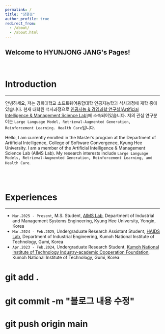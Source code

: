 ```yaml
---
permalink: /
title: "장현종"
author_profile: true
redirect_from: 
  - /about/
  - /about.html
---
```


Welcome to HYUNJONG JANG's Pages!
-----

<br/>

Introduction
======
-----
안녕하세요, 저는 경희대학교 소프트웨어융합대학 인공지능학과 석사과정에 재학 중에 있습니다. 현재 대학원 석사과정으로 [인공지능 & 경영과학 연구실(Artificial Intelligence & Management Science Lab)](https://sites.google.com/khu.ac.kr/aims/home)에 소속되어있습니다. 저의 관심 연구분야는 `Large Language Model, Retrieval-Augmented Generation, Reinforcement Learning. Health Care`입니다.


Hello, I am currently enrolled in the Master’s program at the Department of Artificial Intelligence, College of Software Convergence, Kyung Hee University. I am a member of the Artificial Intelligence & Management Science Lab (AIMS Lab). My research interests include `Large Language Models, Retrieval-Augmented Generation, Reinforcement Learning, and Health Care`.


<br/>
<br/>

Experiences
======
-----
- `Mar.2025 - Present`, M.S. Student, [AIMS Lab](https://sites.google.com/khu.ac.kr/aims/home?authuser=0), Department of Industrial and Management Systems Engineering, Kyung Hee University, Yongin, Korea
- `Mar.2024 - Feb.2025`, Undergraduate Research Assistant Student, [HAIDS Lab](https://sites.google.com/view/ids-kit/home), Department of Industrial Engineering, Kumoh National Institute of Technology, Gumi, Korea
- `Apr.2023 - Feb.2024`, Undergraduate Research Student, [Kumoh National Institute of Technology Industry-academic Cooperation Foundation](http://sian3.adbank.co.kr/kit_iacf/main/sub01/sub01_03.html), Kumoh National Institute of Technology, Gumi, Korea

# git add .
# git commit -m "블로그 내용 수정"
# git push origin main

<br/>
<br/>